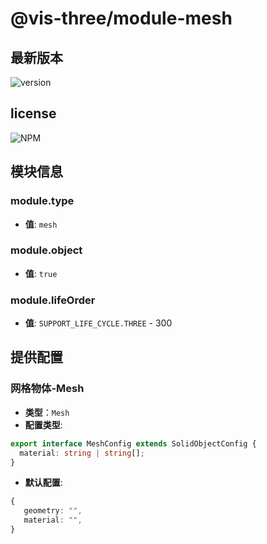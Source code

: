 # @vis-three/module-mesh

## 最新版本

<img alt="version" src="https://img.shields.io/npm/v/@vis-three/module-mesh">

## license

<img alt="NPM" src="https://img.shields.io/npm/l/@vis-three/module-mesh?color=blue">

## 模块信息

### module.type

- **值**: `mesh`

### module.object

- **值**: `true`

### module.lifeOrder

- **值**: `SUPPORT_LIFE_CYCLE.THREE` - 300

## 提供配置

### 网格物体-Mesh

- **类型**：`Mesh`
- **配置类型**:

```ts
export interface MeshConfig extends SolidObjectConfig {
  material: string | string[];
}
```

- **默认配置**:

```ts
{
   geometry: "",
   material: "",
}
```
